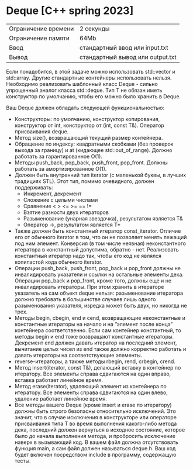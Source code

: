 # Deque [C++ spring 2023]

|   |   |
|---|---|
| Ограничение времени	| 2 секунды| 
| Ограничение памяти	| 64Mb| 
| Ввод	| стандартный ввод или input.txt| 
| Вывод	| стандартный вывод или output.txt| 

Если понадобится, в этой задаче можно использовать std::vector и std::array. Другие стандартные контейнеры использовать нельзя. Необходимо реализовать шаблонный класс Deque<T> - сильно упрощенный аналог класса std::deque<T>. Тип T не обязан иметь конструктор по умолчанию, чтобы его можно было хранить в Deque.

Ваш Deque должен обладать следующей функциональностью:

* Конструкторы: по умолчанию, конструктор копирования, конструктор от int, конструктор от (int, const T&). Оператор присваивания deque.
* Метод size(), возвращающий текущий размер контейнера.
* Обращение по индексу: квадратными скобками (без проверок выхода за границу) и at (кидающее std::out_of_range). Должно работать за гарантированное O(1).
* Методы push_back, pop_back, push_front, pop_front. Должны работать за амортизированное O(1).
* Должен быть внутренний тип iterator (с маленькой буквы, в лучших традициях STL). Этот тип, помимо очевидного, должен поддерживать:
  - Инкремент, декремент
  - Сложение с целыми числами
  - Сравнение < > <= >= == !=
  - Взятие разности двух итераторов
  - Разыменование (унарная звездочка), результатом является T&
  - Оператор ->, результатом является T*
* Также должен быть константный итератор const_iterator. Отличие его от обычного iterator в том, что он не позволяет менять лежащий под ним элемент. Конверсия (в том числе неявная) неконстантного итератора в константный допустима, обратно - нет. Реализовать константный итератор надо так, чтобы его код не являлся копипастой кода обычного iterator.
* Операции push_back, push_front, pop_back и pop_front должны не инвалидировать указатели и ссылки на остальные элементы дека. Операции pop_back и pop_front, кроме того, должны еще и не инвалидировать итераторы. При этом хранить в итераторе указатель на сам объект deque нельзя: разыменование итератора должно требовать в большинстве случаев лишь одного разыменования указателя, изредка может быть двух, но никогда не трех.
* Методы begin, cbegin, end и cend, возвращающие неконстантные и константные итераторы на начало и на “элемент после конца” контейнера соответственно. Если сам контейнер константный, то методы begin и end тоже возвращают константные итераторы. Декремент end должен давать итератор на последний элемент, вычитание целых чисел из end также должно корректно работать и давать итераторы на соответствующие элементы.
* reverse-итераторы, а также методы rbegin, rend, crbegin, crend.
* Метод insert(iterator, const T&), делающий вставку в контейнер по итератору. Все элементы справа сдвигаются на один вправо, вставка работает линейное время.
* Метод erase(iterator), удаляющий элемент из контейнера по итератору. Все элементы справа сдвигаются на один влево, удаление работает линейное время.
* Все методы вашего Deque (кроме insert и erase по итератору) должны быть строго безопасны относительно исключений. Это значит, что в случае исключения в конструкторе или операторе присваивания типа T во время выполнения какого-либо метода дека, последний должен вернуться в исходное состояние, которое было до начала выполнения метода, и пробросить исключение наверх в вызывающий код.
В вашем файл должна отсутствовать функция main, а сам файл должен называться deque.h. Ваш код будет включен посредством include в программу, содержащую тесты.

